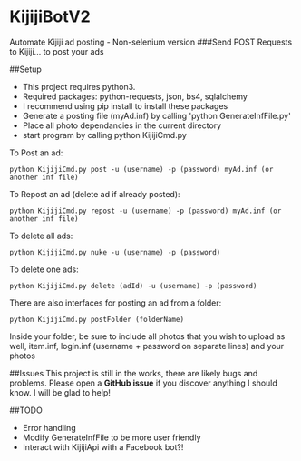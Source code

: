 # KijijiBotV2
Automate Kijiji ad posting - Non-selenium version
###Send POST Requests to Kijiji... to post your ads

##Setup
- This project requires python3. 
- Required packages: python-requests, json, bs4, sqlalchemy
- I recommend using pip install to install these packages
- Generate a posting file (myAd.inf) by calling 'python GenerateInfFile.py'
- Place all photo dependancies in the current directory
- start program by calling python KijijiCmd.py

To Post an ad:

`python KijijiCmd.py post -u (username) -p (password) myAd.inf (or another inf file)`

To Repost an ad (delete ad if already posted):

`python KijijiCmd.py repost -u (username) -p (password) myAd.inf (or another inf file)`

To delete all ads:

`python KijijiCmd.py nuke -u (username) -p (password)`

To delete one ads:

`python KijijiCmd.py delete (adId) -u (username) -p (password)`

There are also interfaces for posting an ad from a folder:

`python KijijiCmd.py postFolder (folderName)`

Inside your folder, be sure to include all photos that you wish to upload as well, item.inf, login.inf (username + password on separate lines) and your photos

##Issues
This project is still in the works, there are likely bugs and problems. Please open a **GitHub issue** if you discover anything I should know. I will be glad to help!

##TODO 
- Error handling
- Modify GenerateInfFile to be more user friendly
- Interact with KijijiApi with a Facebook bot?!

